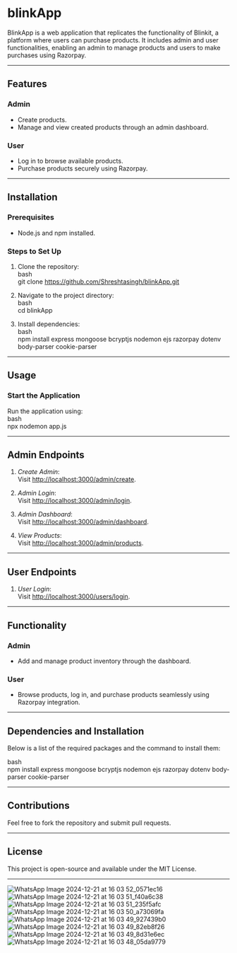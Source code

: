 # blinkApp
BlinkApp is a web application that replicates the functionality of Blinkit, a platform where users can purchase products. It includes admin and user functionalities, enabling an admin to manage products and users to make purchases using Razorpay.  

---

## Features  
### Admin  
- Create products.  
- Manage and view created products through an admin dashboard.  

### User  
- Log in to browse available products.  
- Purchase products securely using Razorpay.  

---

## Installation  

### Prerequisites  
- Node.js and npm installed.  

### Steps to Set Up  
1. Clone the repository:  
   bash  
   git clone https://github.com/Shreshtasingh/blinkApp.git  
     

2. Navigate to the project directory:  
   bash  
   cd blinkApp  
     

3. Install dependencies:  
   bash  
   npm install express mongoose bcryptjs nodemon ejs razorpay dotenv body-parser cookie-parser  
     

---

## Usage  

### Start the Application  
Run the application using:  
bash  
npx nodemon app.js  
  

---

## Admin Endpoints  

1. *Create Admin*:  
   Visit [http://localhost:3000/admin/create](http://localhost:3000/admin/create).  

2. *Admin Login*:  
   Visit [http://localhost:3000/admin/login](http://localhost:3000/admin/login).  

3. *Admin Dashboard*:  
   Visit [http://localhost:3000/admin/dashboard](http://localhost:3000/admin/dashboard).  

4. *View Products*:  
   Visit [http://localhost:3000/admin/products](http://localhost:3000/admin/products).  

---

## User Endpoints  

1. *User Login*:  
   Visit [http://localhost:3000/users/login](http://localhost:3000/users/login).  

---

## Functionality  

### Admin  
- Add and manage product inventory through the dashboard.  

### User  
- Browse products, log in, and purchase products seamlessly using Razorpay integration.  

---

## Dependencies and Installation  

Below is a list of the required packages and the command to install them:  

bash  
npm install express mongoose bcryptjs nodemon ejs razorpay dotenv body-parser cookie-parser  
  

---

## Contributions  
Feel free to fork the repository and submit pull requests.  

---

## License  
This project is open-source and available under the MIT License.  

---  
![WhatsApp Image 2024-12-21 at 16 03 52_0571ec16](https://github.com/user-attachments/assets/1ecfa375-0c23-4d7d-8795-2aac555c0c8c)
![WhatsApp Image 2024-12-21 at 16 03 51_f40a6c38](https://github.com/user-attachments/assets/51576d26-edef-44f1-a53c-ad2a2cbe1b60)
![WhatsApp Image 2024-12-21 at 16 03 51_235f5afc](https://github.com/user-attachments/assets/a0bd5298-10bc-49a8-8ff4-4774d0191e9e)
![WhatsApp Image 2024-12-21 at 16 03 50_a73069fa](https://github.com/user-attachments/assets/daa7cf38-1c57-4366-bd43-3648a8107983)
![WhatsApp Image 2024-12-21 at 16 03 49_927439b0](https://github.com/user-attachments/assets/bb40ee18-fe73-4d02-aec3-cfbc81cc6c6e)
![WhatsApp Image 2024-12-21 at 16 03 49_82eb8f26](https://github.com/user-attachments/assets/1df35ec4-1095-4ebe-8acc-b666966dfc14)
![WhatsApp Image 2024-12-21 at 16 03 49_8d31e6ec](https://github.com/user-attachments/assets/780829d1-46f1-4d7f-abb1-ae95253b766c)
![WhatsApp Image 2024-12-21 at 16 03 48_05da9779](https://github.com/user-attachments/assets/09dc4e5a-9250-429f-a67a-5c07e59d22c7)

